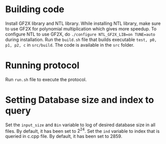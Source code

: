 # Building code
Install GF2X library and NTL library. While installing NTL library, make sure to use GF2X for polynomial multiplication which gives more speedup. To configure NTL to use GF2X, do `./configure NTL_GF2X_LIB=on TUNE=auto` during installation.
Run the `build.sh` file that builds executable `test, p0, p1, p2, c` in `src/build`. The code is available in the `src` folder.

# Running protocol

Run `run.sh` file to execute the protocol.

# Setting Database size and index to query
Set the `input_size` and `Bin` variable to log of desired database size in all files. By default, it has been set to $2^{24}$. Set the `ind` variable to index that is queried in c.cpp file. By default, it has been set to $2859$.